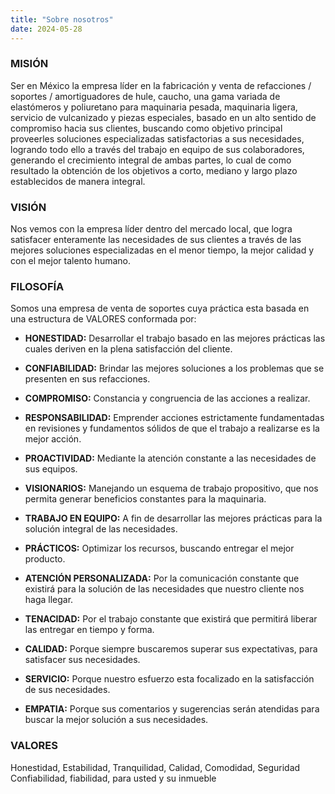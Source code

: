 ```yaml
---
title: "Sobre nosotros"
date: 2024-05-28
---
```


### MISIÓN
Ser en México la empresa líder en la fabricación y venta de refacciones / soportes / amortiguadores de hule, caucho, una gama variada de elastómeros y poliuretano para maquinaria pesada, maquinaria ligera, servicio de vulcanizado y  piezas especiales, basado en un alto sentido de compromiso hacia sus clientes, buscando como objetivo principal proveerles soluciones especializadas satisfactorias a sus necesidades, logrando todo ello a través del trabajo en equipo de sus colaboradores, generando el crecimiento integral de ambas partes, lo cual de como resultado la obtención de los objetivos a corto, mediano y largo plazo establecidos de manera integral.

### VISIÓN
Nos vemos con la empresa líder dentro del mercado local, que logra satisfacer enteramente las necesidades de sus clientes a través de las mejores soluciones especializadas en el menor tiempo, la mejor calidad y con el mejor talento humano.

### FILOSOFÍA
Somos una empresa de venta de soportes cuya práctica esta basada en una estructura de VALORES conformada por:


- **HONESTIDAD:** Desarrollar el trabajo basado en las mejores prácticas las cuales deriven en la plena satisfacción del cliente.													
                          
- **CONFIABILIDAD:** Brindar las mejores soluciones a los problemas que se presenten en sus refacciones.													
                          
- **COMPROMISO:** Constancia y congruencia de las acciones a realizar.													
                          
- **RESPONSABILIDAD:** Emprender acciones estrictamente fundamentadas en revisiones y fundamentos sólidos de que el trabajo a realizarse es la mejor acción.													
                          
- **PROACTIVIDAD:** Mediante la atención constante a las necesidades de sus equipos.													
                          
- **VISIONARIOS:** Manejando un esquema de trabajo propositivo, que nos permita generar beneficios constantes para la maquinaria.													
                          
- **TRABAJO EN EQUIPO:** A fin de desarrollar las mejores prácticas para la solución integral de las necesidades.													
                          
- **PRÁCTICOS:** Optimizar los recursos, buscando entregar el mejor producto.													
                          
- **ATENCIÓN PERSONALIZADA:** Por la comunicación constante que existirá para la solución de las necesidades que nuestro cliente nos haga llegar.													
                          
- **TENACIDAD:** Por el trabajo constante que existirá que permitirá liberar las entregar en tiempo y forma.													
                          
- **CALIDAD:** Porque siempre buscaremos superar sus expectativas, para satisfacer sus necesidades.													
                          
- **SERVICIO:** Porque nuestro esfuerzo esta focalizado en la satisfacción de sus necesidades.													
                          
- **EMPATIA:** Porque sus comentarios y sugerencias serán atendidas para buscar la mejor solución a sus necesidades.													

### VALORES
Honestidad, Estabilidad, Tranquilidad, Calidad, Comodidad, Seguridad Confiabilidad, fiabilidad, para usted y su inmueble